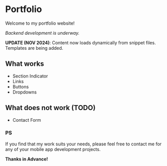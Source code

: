 # Portfolio

Welcome to my portfolio website!

*Backend development is underway.*

**UPDATE (NOV 2024)**: Content now loads dynamically from snippet files. Templates are being added.

## What works
- Section Indicator
- Links
- Buttons
- Dropdowns

## What does not work (TODO)
- Contact Form

### PS

If you find that my work suits your needs, please feel free to contact me for any of your mobile app development projects.

**Thanks in Advance!**
